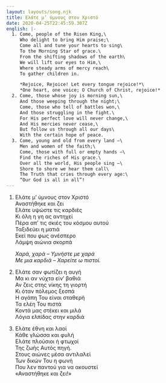```yaml
---
layout: layouts/song.njk
title: Ελάτε μ’ ύμνους στον Χριστό
date: 2020-04-25T22:45:59.307Z
english: |-
  1. Come, people of the Risen King,\
     Who delight to bring Him praise;\
     Come all and tune your hearts to sing\
     To the Morning Star of grace.\
     From the shifting shadows of the earth\
     We will lift our eyes to Him,\
     Where steady arms of mercy reach\
     To gather children in.

     *Rejoice, Rejoice! Let every tongue rejoice!*\
     *One heart, one voice; O Church of Christ, rejoice!*
  2. Come, those whose joy is morning sun,\
     And those weeping through the night;\
     Come, those who tell of battles won,\
     And those struggling in the fight.\
     For His perfect love will never change,\
     And His mercies never cease,\
     But follow us through all our days\
     With the certain hope of peace.
  3. Come, young and old from every land –\
     Men and women of the faith;\
     Come, those with full or empty hands –\
     Find the riches of His grace.\
     Over all the world, His people sing –\
     Shore to shore we hear them call\
     The Truth that cries through every age:\
     “Our God is all in all”!
---
```

1. Ελάτε μ’ ύμνους στον Χριστό\
   Αναστήθηκε και ζει\
   Ελάτε υψώστε τις καρδιές\
   Κι όλη η γη ας αντηχεί\
   Πέρα απ’ τις σκιές του κόσμου αυτού\
   Ταξιδεύει η ματιά\
   Εκεί που φως ανέσπερο\
   Λάμψη αιώνια σκορπά

   *Χαρά, χαρά – Υμνήστε με χαρά*\
   *Με μια καρδιά – Χαρείτε ω πιστοί.*
2. Ελάτε σαν φωτίζει η αυγή\
   Μα κι αν νύχτα είν’ βαθιά\
   Αν ζεις στης νίκης τη γιορτή\
   Κι όταν πόλεμος ξεσπά\
   Η αγάπη Του είναι σταθερή\
   Τα ελέη Του πιστά\
   Κοντά μας στέκει και μιλά\
   Λόγια ελπίδας στην καρδιά
3. Ελάτε έθνη και λαοί\
   Κάθε γλώσσα και φυλή\
   Ελάτε πλούσιοι ή φτωχοί\
   Της ζωής Αυτός πηγή.\
   Στους αιώνες μέσα αντιλαλεί\
   Των δικών Του η φωνή\
   Που λεν παντού για να ακουστεί\
   «Αναστήθηκε και ζει!»